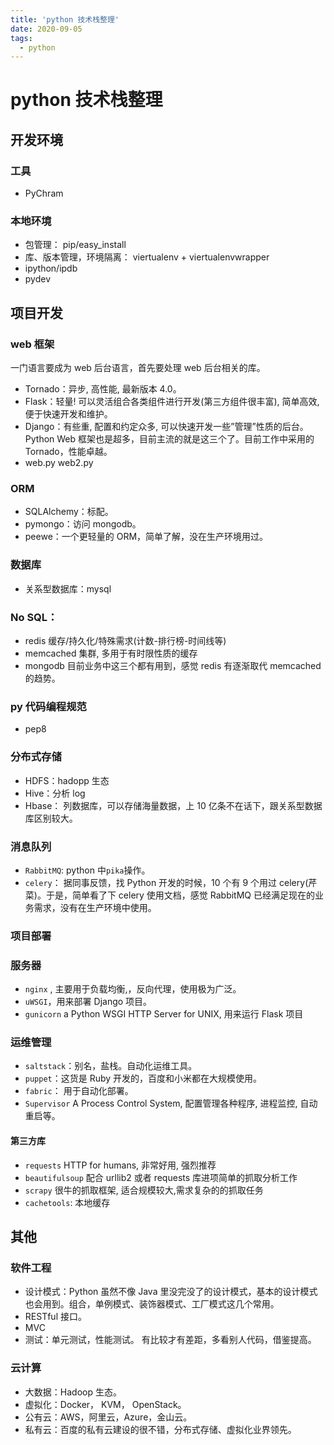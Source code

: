 ```yaml
---
title: 'python 技术栈整理'
date: 2020-09-05
tags:
  - python
---
```


# python 技术栈整理

## 开发环境

### 工具

- PyChram

### 本地环境

- 包管理： pip/easy_install
- 库、版本管理，环境隔离： viertualenv + viertualenvwrapper
- ipython/ipdb
- pydev

## 项目开发

### web 框架

一门语言要成为 web 后台语言，首先要处理 web 后台相关的库。

- Tornado：异步, 高性能, 最新版本 4.0。
- Flask：轻量! 可以灵活组合各类组件进行开发(第三方组件很丰富), 简单高效, 便于快速开发和维护。
- Django：有些重, 配置和约定众多, 可以快速开发一些”管理”性质的后台。
  Python Web 框架也是超多，目前主流的就是这三个了。目前工作中采用的 Tornado，性能卓越。
- web.py web2.py

### ORM

- SQLAlchemy：标配。
- pymongo：访问 mongodb。
- peewe：一个更轻量的 ORM，简单了解，没在生产环境用过。

### 数据库

- 关系型数据库：mysql

### No SQL：

- redis 缓存/持久化/特殊需求(计数-排行榜-时间线等)
- memcached 集群, 多用于有时限性质的缓存
- mongodb
  目前业务中这三个都有用到，感觉 redis 有逐渐取代 memcached 的趋势。

### py 代码编程规范

- pep8

### 分布式存储

- HDFS：hadopp 生态
- Hive：分析 log
- Hbase： 列数据库，可以存储海量数据，上 10 亿条不在话下，跟关系型数据库区别较大。

### 消息队列

- `RabbitMQ`: python 中`pika`操作。
- `celery`： 据同事反馈，找 Python 开发的时候，10 个有 9 个用过 celery(芹菜)。于是，简单看了下 celery 使用文档，感觉 RabbitMQ 已经满足现在的业务需求，没有在生产环境中使用。

### 项目部署

### 服务器

- `nginx` , 主要用于负载均衡,，反向代理，使用极为广泛。
- `uWSGI`，用来部署 Django 项目。
- `gunicorn` a Python WSGI HTTP Server for UNIX, 用来运行 Flask 项目

### 运维管理

- `saltstack`：别名，盐栈。自动化运维工具。
- `puppet`：这货是 Ruby 开发的，百度和小米都在大规模使用。
- `fabric`： 用于自动化部署。
- `Supervisor` A Process Control System, 配置管理各种程序, 进程监控, 自动重启等。

#### 第三方库

- `requests` HTTP for humans, 非常好用, 强烈推荐
- `beautifulsoup` 配合 urllib2 或者 requests 库进项简单的抓取分析工作
- `scrapy` 很牛的抓取框架, 适合规模较大,需求复杂的的抓取任务
- `cachetools`: 本地缓存

## 其他

### 软件工程

- 设计模式：Python 虽然不像 Java 里没完没了的设计模式，基本的设计模式也会用到。组合，单例模式、装饰器模式、工厂模式这几个常用。
- RESTful 接口。
- MVC
- 测试：单元测试，性能测试。
  有比较才有差距，多看别人代码，借鉴提高。

### 云计算

- 大数据：Hadoop 生态。
- 虚拟化：Docker， KVM， OpenStack。
- 公有云：AWS，阿里云，Azure，金山云。
- 私有云：百度的私有云建设的很不错，分布式存储、虚拟化业界领先。
